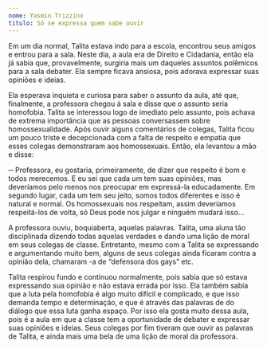```yaml
---
nome: Yasmin Trizzino 
titulo: Só se expressa quem sabe ouvir
---
```


Em um dia normal, Talita estava indo para a escola, encontrou seus amigos e entrou para a sala. Neste dia, a aula era de Direito e Cidadania, então ela já sabia que, provavelmente, surgiria mais um daqueles assuntos polêmicos para a sala debater. Ela sempre ficava ansiosa, pois adorava expressar suas opiniões e ideias.

Ela esperava inquieta e curiosa para saber o assunto da aula, até que, finalmente, a professora chegou à sala e disse que o assunto seria homofobia. Talita se interessou logo de imediato pelo assunto, pois achava de extrema importância que as pessoas conversassem sobre homossexualidade. Após ouvir alguns comentários de colegas, Talita ficou um pouco triste e decepcionada com a falta de respeito e empatia que esses colegas demonstraram aos homossexuais. Então, ela levantou a mão e disse:

─ Professora, eu gostaria, primeiramente, de dizer que respeito é bom e todos merecemos. E eu sei que cada um tem suas opiniões, mas deveríamos pelo menos nos preocupar em expressá-la educadamente. Em segundo lugar, cada um tem seu jeito, somos todos diferentes e isso é natural e normal. Os homossexuais nos respeitam, assim deveríamos respeitá-los de volta, só Deus pode nos julgar e ninguém mudará isso...

A professora ouviu, boquiaberta, aquelas palavras. Talita, uma aluna tão disciplinada dizendo todas aquelas verdades e dando uma lição de moral em seus colegas de classe. Entretanto, mesmo com a Talita se expressando e argumentando muito bem, alguns de seus colegas ainda ficaram contra a opinião dela, chamaram -a de “defensora dos gays” etc.

Talita respirou fundo e continuou normalmente, pois sabia que só estava expressando sua opinião e não estava errada por isso. Ela também sabia que a luta pela homofobia é algo muito difícil e complicado, e que isso demanda tempo e determinação, e que é através das palavras de do diálogo que essa luta ganha espaço. Por isso ela gosta muito dessa aula, pois é a aula em que a classe tem a oportunidade de debater e expressar suas opiniões e ideias.  Seus colegas por fim tiveram que ouvir as palavras de Talita, e ainda mais uma bela de uma lição de moral da professora.
